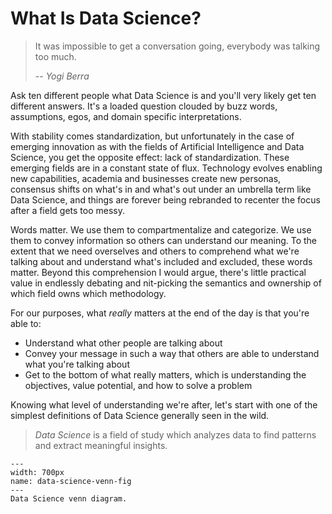 # What Is Data Science?

> It was impossible to get a conversation going, everybody was talking too much.
>
> -- <cite>Yogi Berra</cite>

Ask ten different people what Data Science is and you'll very likely get ten different answers. It's a loaded question clouded by buzz words, assumptions, egos, and domain specific interpretations.

With stability comes standardization, but unfortunately in the case of emerging innovation as with the fields of Artificial Intelligence and Data Science, you get the opposite effect: lack of standardization. These emerging fields are in a constant state of flux. Technology evolves enabling new capabilities, academia and businesses create new personas, consensus shifts on what's in and what's out under an umbrella term like Data Science, and things are forever being rebranded to recenter the focus after a field gets too messy.

Words matter.  We use them to compartmentalize and categorize.  We use them to convey information so others can understand our meaning. To the extent that we need overselves and others to comprehend what we're talking about and understand what's included and excluded, these words matter.  Beyond this comprehension I would argue, there's little practical value in endlessly debating and nit-picking the semantics and ownership of which field owns which methodology.

For our purposes, what _really_ matters at the end of the day is that you're able to:

 - Understand what other people are talking about
 - Convey your message in such a way that others are able to understand what you're talking about
 - Get to the bottom of what really matters, which is understanding the objectives, value potential, and how to solve a problem

Knowing what level of understanding we're after, let's start with one of the simplest definitions of Data Science generally seen in the wild.

> _Data Science_ is a field of study which analyzes data to find patterns and extract meaningful insights.
></note>

```{figure} ../images/data_science_venn.png
---
width: 700px
name: data-science-venn-fig
---
Data Science venn diagram.
```